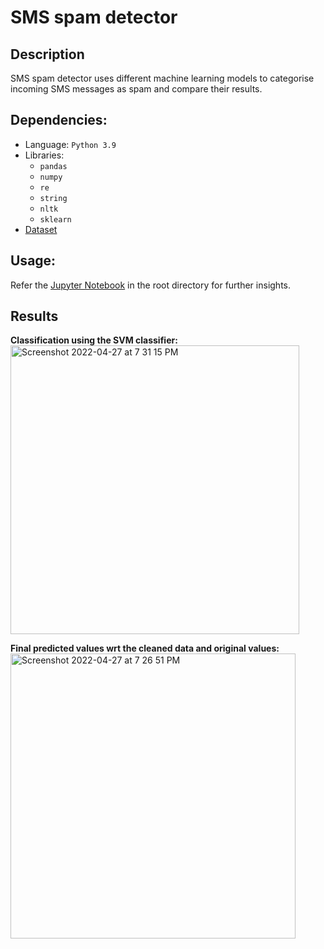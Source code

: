 SMS spam detector
=============

## Description
SMS spam detector uses different machine learning models to categorise incoming SMS messages as spam and compare their results. 

## Dependencies:
* Language: `Python 3.9`
* Libraries:
  * `pandas`
  * `numpy`
  * `re`
  * `string`
  * `nltk`
  * `sklearn`
* [Dataset](https://www.kaggle.com/datasets/uciml/sms-spam-collection-dataset)

## Usage:
Refer the [Jupyter Notebook](SMS%20spam%20detector.ipynb) in the root directory for further insights.

## Results
**Classification using the SVM classifier:**  
<img width="462" alt="Screenshot 2022-04-27 at 7 31 15 PM" src="https://user-images.githubusercontent.com/54113320/165536314-5cc999ed-bc3f-40c0-bf64-5a2170668c0a.png">

**Final predicted values wrt the cleaned data and original values:**  
<img width="456" alt="Screenshot 2022-04-27 at 7 26 51 PM" src="https://user-images.githubusercontent.com/54113320/165535430-95744d8b-e011-41a2-909f-1062218c3f07.png">
